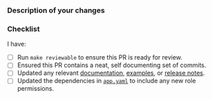 <!--
Thank you for helping to improve Crossplane!

We strongly recommend you look through our contributor guide at https://git.io/fj2m9
if this is your first time opening a Crossplane pull request. You can find us in
https://slack.crossplane.io/messages/dev if you need any help contributing.
-->

### Description of your changes
<!--
Briefly describe what this pull request does. Be sure to direct your reviewers'
attention to anything that needs special consideration.

We love pull requests that resolve an open Crossplane issue. If yours does, you
can uncomment the below line to indicate which issue your PR fixes, for example
"Fixes #500":

Fixes #
-->

### Checklist
<!--
Please run through the below readiness checklist. The first two items are
relevant to every Crossplane pull request.
-->
I have:
- [ ] Run `make reviewable` to ensure this PR is ready for review.
- [ ] Ensured this PR contains a neat, self documenting set of commits.
- [ ] Updated any relevant [documentation], [examples], or [release notes].
- [ ] Updated the dependencies in [`app.yaml`] to include any new role permissions.

[documentation]: https://github.com/crossplane/crossplane/tree/master/docs
[examples]: https://github.com/crossplane/crossplane/tree/master/cluster/examples
[release notes]: https://github.com/crossplane/crossplane/tree/master/PendingReleaseNotes.md
[`app.yaml`]: https://github.com/crossplane/stack-aws/blob/master/config/stack/manifests/app.yaml
